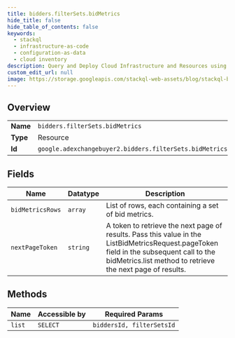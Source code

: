 ```yaml
---
title: bidders.filterSets.bidMetrics
hide_title: false
hide_table_of_contents: false
keywords:
  - stackql
  - infrastructure-as-code
  - configuration-as-data
  - cloud inventory
description: Query and Deploy Cloud Infrastructure and Resources using SQL
custom_edit_url: null
image: https://storage.googleapis.com/stackql-web-assets/blog/stackql-blog-post-featured-image.png
---
```

  
    

## Overview
<table><tbody>
<tr><td><b>Name</b></td><td><code>bidders.filterSets.bidMetrics</code></td></tr>
<tr><td><b>Type</b></td><td>Resource</td></tr>
<tr><td><b>Id</b></td><td><code>google.adexchangebuyer2.bidders.filterSets.bidMetrics</code></td></tr>
</tbody></table>

## Fields
| Name | Datatype | Description |
| ---- | -------- | ----------- |
| `bidMetricsRows` | `array` | List of rows, each containing a set of bid metrics. |
| `nextPageToken` | `string` | A token to retrieve the next page of results. Pass this value in the ListBidMetricsRequest.pageToken field in the subsequent call to the bidMetrics.list method to retrieve the next page of results. |
## Methods
| Name | Accessible by | Required Params |
| ---- | ------------- | --------------- |
| `list` | `SELECT` | `biddersId, filterSetsId` |
